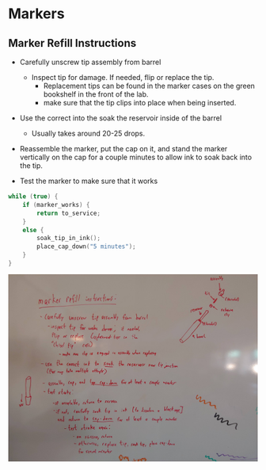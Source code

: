 # Markers

## Marker Refill Instructions

- Carefully unscrew tip assembly from barrel
  - Inspect tip for damage. If needed, flip or replace the tip.
	- Replacement tips can be found in the marker cases on the green bookshelf in the front of the lab.
	- make sure that the tip clips into place when being inserted.

- Use the correct into the soak the reservoir inside of the barrel
  - Usually takes around 20-25 drops.

- Reassemble the marker, put the cap on it, and stand the marker vertically on the cap for a couple minutes to allow ink to soak back into the tip.

- Test the marker to make sure that it works
```cpp
while (true) {
	if (marker_works) {
		return to_service;
	}
	else {
		soak_tip_in_ink();
		place_cap_down("5 minutes");
	}
}
```

![markers.jpg](markers.jpg)
